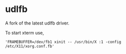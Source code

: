 udlfb
=====

A fork of the latest udlfb driver.

To start xterm use,

    'FRAMEBUFFER=/dev/fb1 xinit -- /usr/bin/X :1 -config /etc/X11/xorg.conf.fb'
